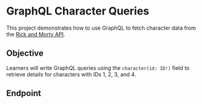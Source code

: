 # GraphQL Character Queries

This project demonstrates how to use GraphQL to fetch character data from the [Rick and Morty API](https://rickandmortyapi.com/graphql).

## Objective
Learners will write GraphQL queries using the `character(id: ID!)` field to retrieve details for characters with IDs 1, 2, 3, and 4.

## Endpoint
